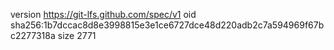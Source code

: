 version https://git-lfs.github.com/spec/v1
oid sha256:1b7dccac8d8e3998815e3e1ce6727dce48d220adb2c7a594969f67bc2277318a
size 2771
